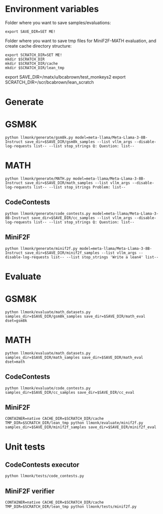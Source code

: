 # Environment variables

Folder where you want to save samples/evaluations:
```
export SAVE_DIR=SET ME!
```

Folder where you want to save tmp files for MiniF2F-MATH evaluation, and create cache directory structure:
```
export SCRATCH_DIR=SET ME!
mkdir $SCRATCH_DIR
mkdir $SCRATCH_DIR/cache
mkdir $SCRATCH_DIR/lean_tmp
```
export SAVE_DIR=/matx/u/bcabrown/test_monkeys2
export SCRATCH_DIR=/scr/bcabrown/lean_scratch

# Generate

# GSM8K
```
python llmonk/generate/gsm8k.py model=meta-llama/Meta-Llama-3-8B-Instruct save_dir=$SAVE_DIR/gsm8k_samples --list vllm_args --disable-log-requests list-- --list stop_strings Q: Question: list--
```

# MATH
```
python llmonk/generate/MATH.py model=meta-llama/Meta-Llama-3-8B-Instruct save_dir=$SAVE_DIR/math_samples --list vllm_args --disable-log-requests list-- --list stop_strings Problem: list--
```

## CodeContests
```
python llmonk/generate/code_contests.py model=meta-llama/Meta-Llama-3-8B-Instruct save_dir=$SAVE_DIR/cc_samples --list vllm_args --disable-log-requests list-- --list stop_strings Q: Question: list--
```

## MiniF2F
```
python llmonk/generate/minif2f.py model=meta-llama/Meta-Llama-3-8B-Instruct save_dir=$SAVE_DIR/minif2f_samples --list vllm_args --disable-log-requests list-- --list stop_strings 'Write a lean4' list--
```

# Evaluate

# GSM8K
```
python llmonk/evaluate/math_datasets.py samples_dir=$SAVE_DIR/gsm8k_samples save_dir=$SAVE_DIR/math_eval dset=gsm8k
```

# MATH
```
python llmonk/evaluate/math_datasets.py samples_dir=$SAVE_DIR/math_samples save_dir=$SAVE_DIR/math_eval dset=math
```

## CodeContests
```
python llmonk/evaluate/code_contests.py samples_dir=$SAVE_DIR/cc_samples save_dir=$SAVE_DIR/cc_eval
```

## MiniF2F
```
CONTAINER=native CACHE_DIR=$SCRATCH_DIR/cache TMP_DIR=$SCRATCH_DIR/lean_tmp python llmonk/evaluate/minif2f.py samples_dir=$SAVE_DIR/minif2f_samples save_dir=$SAVE_DIR/minif2f_eval
```


# Unit tests

## CodeContests executor
```
python llmonk/tests/code_contests.py
```

## MiniF2F verifier
```
CONTAINER=native CACHE_DIR=$SCRATCH_DIR/cache TMP_DIR=$SCRATCH_DIR/lean_tmp python llmonk/tests/minif2f.py
```
